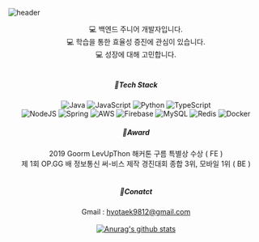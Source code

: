 ![header](https://capsule-render.vercel.app/api?type=wave&color=gradient&height=300&section=header&text=HyoTaek%20Jang&fontSize=70)
<div align="center">
💻   백엔드 주니어 개발자입니다. </br>
💻   학습을 통한 효율성 증진에 관심이 있습니다.</br>
💻   성장에 대해 고민합니다.</br>
</br>

##### 🔨Tech Stack

![Java](https://img.shields.io/badge/java-%23ED8B00.svg?style=for-the-badge&logo=java&logoColor=white) ![JavaScript](https://img.shields.io/badge/javascript-%23323330.svg?style=for-the-badge&logo=javascript&logoColor=%23F7DF1E) ![Python](https://img.shields.io/badge/python-3670A0?style=for-the-badge&logo=python&logoColor=ffdd54)  ![TypeScript](https://img.shields.io/badge/typescript-%23007ACC.svg?style=for-the-badge&logo=typescript&logoColor=white)</br>
![NodeJS](https://img.shields.io/badge/node.js-6DA55F?style=for-the-badge&logo=node.js&logoColor=white) ![Spring](https://img.shields.io/badge/spring-%236DB33F.svg?style=for-the-badge&logo=spring&logoColor=white) ![AWS](https://img.shields.io/badge/AWS-%23FF9900.svg?style=for-the-badge&logo=amazon-aws&logoColor=white) ![Firebase](https://img.shields.io/badge/firebase-%23039BE5.svg?style=for-the-badge&logo=firebase) ![MySQL](https://img.shields.io/badge/mysql-%2300f.svg?style=for-the-badge&logo=mysql&logoColor=white) ![Redis](https://img.shields.io/badge/redis-%23DD0031.svg?style=for-the-badge&logo=redis&logoColor=white)  ![Docker](https://img.shields.io/badge/docker-%230db7ed.svg?style=for-the-badge&logo=docker&logoColor=white)
</br>
##### 🎉Award
2019 Goorm LevUpThon 해커톤 구름 특별상 수상 ( FE )</br>
제 1회 OP.GG 배 정보통신 써-비스 제작 경진대회 종합 3위, 모바일 1위 ( BE )</br>
</br>
##### 🎈Conatct</br>
Gmail : hyotaek9812@gmail.com</br>
</br>
[![Anurag's github stats](https://github-readme-stats.vercel.app/api?username=HyoTaek-Jang)](https://github.com/anuraghazra/github-readme-stats)
</div>
